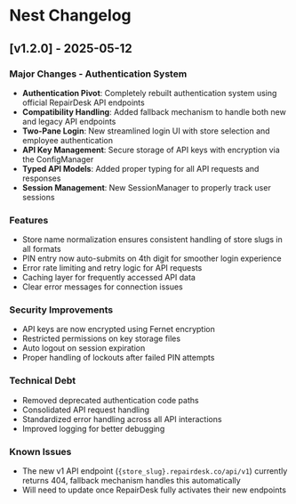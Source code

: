 # Nest Changelog

## [v1.2.0] - 2025-05-12

### Major Changes - Authentication System

- **Authentication Pivot**: Completely rebuilt authentication system using official RepairDesk API endpoints
- **Compatibility Handling**: Added fallback mechanism to handle both new and legacy API endpoints
- **Two-Pane Login**: New streamlined login UI with store selection and employee authentication
- **API Key Management**: Secure storage of API keys with encryption via the ConfigManager
- **Typed API Models**: Added proper typing for all API requests and responses
- **Session Management**: New SessionManager to properly track user sessions

### Features

- Store name normalization ensures consistent handling of store slugs in all formats
- PIN entry now auto-submits on 4th digit for smoother login experience
- Error rate limiting and retry logic for API requests
- Caching layer for frequently accessed API data
- Clear error messages for connection issues

### Security Improvements

- API keys are now encrypted using Fernet encryption
- Restricted permissions on key storage files
- Auto logout on session expiration
- Proper handling of lockouts after failed PIN attempts

### Technical Debt

- Removed deprecated authentication code paths
- Consolidated API request handling
- Standardized error handling across all API interactions
- Improved logging for better debugging

### Known Issues

- The new v1 API endpoint (`{store_slug}.repairdesk.co/api/v1`) currently returns 404, fallback mechanism handles this automatically
- Will need to update once RepairDesk fully activates their new endpoints
